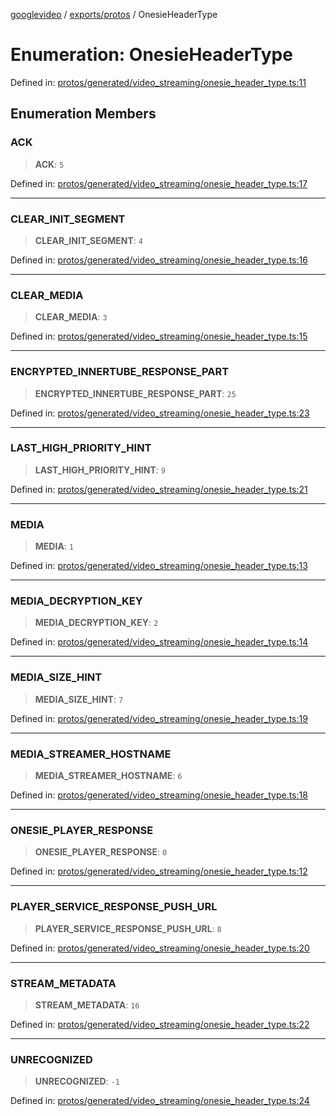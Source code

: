 [googlevideo](../../../README.md) / [exports/protos](../README.md) / OnesieHeaderType

# Enumeration: OnesieHeaderType

Defined in: [protos/generated/video\_streaming/onesie\_header\_type.ts:11](https://github.com/LuanRT/googlevideo/blob/5b84100979befab767d819a9606dde964d469341/protos/generated/video_streaming/onesie_header_type.ts#L11)

## Enumeration Members

### ACK

> **ACK**: `5`

Defined in: [protos/generated/video\_streaming/onesie\_header\_type.ts:17](https://github.com/LuanRT/googlevideo/blob/5b84100979befab767d819a9606dde964d469341/protos/generated/video_streaming/onesie_header_type.ts#L17)

***

### CLEAR\_INIT\_SEGMENT

> **CLEAR\_INIT\_SEGMENT**: `4`

Defined in: [protos/generated/video\_streaming/onesie\_header\_type.ts:16](https://github.com/LuanRT/googlevideo/blob/5b84100979befab767d819a9606dde964d469341/protos/generated/video_streaming/onesie_header_type.ts#L16)

***

### CLEAR\_MEDIA

> **CLEAR\_MEDIA**: `3`

Defined in: [protos/generated/video\_streaming/onesie\_header\_type.ts:15](https://github.com/LuanRT/googlevideo/blob/5b84100979befab767d819a9606dde964d469341/protos/generated/video_streaming/onesie_header_type.ts#L15)

***

### ENCRYPTED\_INNERTUBE\_RESPONSE\_PART

> **ENCRYPTED\_INNERTUBE\_RESPONSE\_PART**: `25`

Defined in: [protos/generated/video\_streaming/onesie\_header\_type.ts:23](https://github.com/LuanRT/googlevideo/blob/5b84100979befab767d819a9606dde964d469341/protos/generated/video_streaming/onesie_header_type.ts#L23)

***

### LAST\_HIGH\_PRIORITY\_HINT

> **LAST\_HIGH\_PRIORITY\_HINT**: `9`

Defined in: [protos/generated/video\_streaming/onesie\_header\_type.ts:21](https://github.com/LuanRT/googlevideo/blob/5b84100979befab767d819a9606dde964d469341/protos/generated/video_streaming/onesie_header_type.ts#L21)

***

### MEDIA

> **MEDIA**: `1`

Defined in: [protos/generated/video\_streaming/onesie\_header\_type.ts:13](https://github.com/LuanRT/googlevideo/blob/5b84100979befab767d819a9606dde964d469341/protos/generated/video_streaming/onesie_header_type.ts#L13)

***

### MEDIA\_DECRYPTION\_KEY

> **MEDIA\_DECRYPTION\_KEY**: `2`

Defined in: [protos/generated/video\_streaming/onesie\_header\_type.ts:14](https://github.com/LuanRT/googlevideo/blob/5b84100979befab767d819a9606dde964d469341/protos/generated/video_streaming/onesie_header_type.ts#L14)

***

### MEDIA\_SIZE\_HINT

> **MEDIA\_SIZE\_HINT**: `7`

Defined in: [protos/generated/video\_streaming/onesie\_header\_type.ts:19](https://github.com/LuanRT/googlevideo/blob/5b84100979befab767d819a9606dde964d469341/protos/generated/video_streaming/onesie_header_type.ts#L19)

***

### MEDIA\_STREAMER\_HOSTNAME

> **MEDIA\_STREAMER\_HOSTNAME**: `6`

Defined in: [protos/generated/video\_streaming/onesie\_header\_type.ts:18](https://github.com/LuanRT/googlevideo/blob/5b84100979befab767d819a9606dde964d469341/protos/generated/video_streaming/onesie_header_type.ts#L18)

***

### ONESIE\_PLAYER\_RESPONSE

> **ONESIE\_PLAYER\_RESPONSE**: `0`

Defined in: [protos/generated/video\_streaming/onesie\_header\_type.ts:12](https://github.com/LuanRT/googlevideo/blob/5b84100979befab767d819a9606dde964d469341/protos/generated/video_streaming/onesie_header_type.ts#L12)

***

### PLAYER\_SERVICE\_RESPONSE\_PUSH\_URL

> **PLAYER\_SERVICE\_RESPONSE\_PUSH\_URL**: `8`

Defined in: [protos/generated/video\_streaming/onesie\_header\_type.ts:20](https://github.com/LuanRT/googlevideo/blob/5b84100979befab767d819a9606dde964d469341/protos/generated/video_streaming/onesie_header_type.ts#L20)

***

### STREAM\_METADATA

> **STREAM\_METADATA**: `16`

Defined in: [protos/generated/video\_streaming/onesie\_header\_type.ts:22](https://github.com/LuanRT/googlevideo/blob/5b84100979befab767d819a9606dde964d469341/protos/generated/video_streaming/onesie_header_type.ts#L22)

***

### UNRECOGNIZED

> **UNRECOGNIZED**: `-1`

Defined in: [protos/generated/video\_streaming/onesie\_header\_type.ts:24](https://github.com/LuanRT/googlevideo/blob/5b84100979befab767d819a9606dde964d469341/protos/generated/video_streaming/onesie_header_type.ts#L24)
